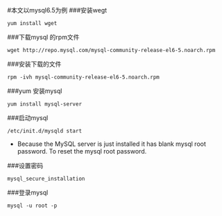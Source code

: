 #本文以mysql6.5为例
###安装wegt
```
yum install wget
```
###下载mysql 的rpm文件
```
wget http://repo.mysql.com/mysql-community-release-el6-5.noarch.rpm
```
###安装下载的文件
```
rpm -ivh mysql-community-release-el6-5.noarch.rpm
```
###yum 安装mysql
```
yum install mysql-server
```
###启动mysql
```
/etc/init.d/mysqld start
```
- Because the MySQL server is just installed it has blank mysql root password. To reset the mysql root password.

###设置密码
```
mysql_secure_installation
```
###登录mysql
```
mysql -u root -p
```